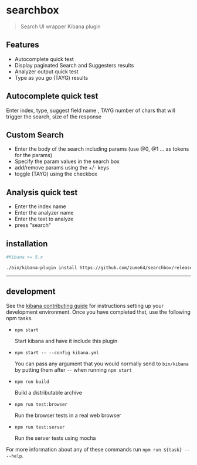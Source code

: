 # searchbox

> Search UI wrapper Kibana plugin

## Features
- Autocomplete quick test
- Display paginated Search and Suggesters results 
- Analyzer output quick test
- Type as you go (TAYG) results

## Autocomplete quick test
Enter index, type, suggest field name , TAYG number of chars that will trigger the search, size of the response


## Custom Search
- Enter the body of the search including params (use @0, @1 ...  as tokens for the params)
- Specify the param values in the search box 
- add/remove  params using the +/- keys
- toggle (TAYG) using the checkbox


## Analysis quick test 
- Enter the index name
- Enter the analyzer name
- Enter the text to analyze
- press "search"


## installation
```sh
#Kibana >= 5.x

./bin/kibana-plugin install https://github.com/zumo64/searchbox/releases/download/0.0.1/searchbox-0.0.1.zip

```

---

## development

See the [kibana contributing guide](https://github.com/elastic/kibana/blob/master/CONTRIBUTING.md) for instructions setting up your development environment. Once you have completed that, use the following npm tasks.

  - `npm start`

    Start kibana and have it include this plugin

  - `npm start -- --config kibana.yml`

    You can pass any argument that you would normally send to `bin/kibana` by putting them after `--` when running `npm start`

  - `npm run build`

    Build a distributable archive

  - `npm run test:browser`

    Run the browser tests in a real web browser

  - `npm run test:server`

    Run the server tests using mocha

For more information about any of these commands run `npm run ${task} -- --help`.
